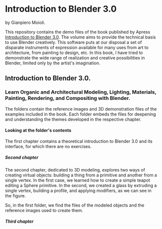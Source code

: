# Introduction to Blender 3.0
by Gianpiero Moioli.

This repository contains the demo files of the book published by Apress [Introduction to Blender 3.0](https://).
The volume aims to provide the technical basis to use Blender creatively.
This software puts at our disposal a set of disparate instruments of expression available for many uses from art to architecture, from painting to design, etc.
In this book, I have tried to demonstrate the wide range of realization and creative possibilities in Blender, limited only by the artist's imagination.

## Introduction to Blender 3.0.
### Learn Organic and Architectural Modeling, Lighting, Materials, Painting, Rendering, and Compositing with Blender.

The folders contain the reference images and 3D demonstration files of the examples included in the book.
Each folder embeds the files for deepening and understanding the themes developed in the respective chapter.
#### Looking at the folder's contents

The first chapter contains a theoretical introduction to Blender 3.0 and its interface, for which there are no exercises.
##### Second chapter
The second chapter, dedicated to 3D modeling, explores two ways of creating virtual objects: building a thing from a primitive and another from a single vertex.
In the first case, we learned how to create a simple teapot editing a Sphere primitive. In the second, we created a glass by extruding a single vertex, building a profile, and applying modifiers, as we can see in the figure.
 

So, in the first folder, we find the files of the modeled objects and the reference images used to create them.
##### Third chapter
